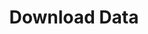 ---
title: Download Data
excerpt: >-
  Every data point sent to Mixpanel is stored as JSON in our data store. The raw
  export API allows you to download your event data as it is received and stored
  within Mixpanel, complete with all event properties (including distinct_id)
  and the exact timestamp the event was fired.

  The raw export API has a rate limit of 60 queries per hour, 3 queries per
  second, and a maximum of 100 concurrent queries. If you exceed the rate limit,
  a 429 error will be returned.
api:
  file: event-export-api.json
  operationId: raw-event-export
deprecated: false
hidden: false
metadata:
  title: ''
  description: ''
  robots: index
next:
  description: ''
---